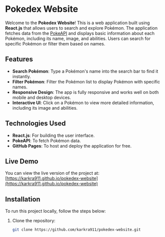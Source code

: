 # Pokedex Website

Welcome to the **Pokedex Website**! This is a web application built using **React.js** that allows users to search and explore Pokémon. The application fetches data from the [PokeAPI](https://pokeapi.co/) and displays basic information about each Pokémon, including its name, image, and abilities. Users can search for specific Pokémon or filter them based on names.

## Features

- **Search Pokémon**: Type a Pokémon's name into the search bar to find it instantly.
- **Filter Pokémon**: Filter the Pokémon list to display Pokémon with specific names.
- **Responsive Design**: The app is fully responsive and works well on both mobile and desktop devices.
- **Interactive UI**: Click on a Pokémon to view more detailed information, including its image and abilities.

## Technologies Used

- **React.js**: For building the user interface.
- **PokeAPI**: To fetch Pokémon data.
- **GitHub Pages**: To host and deploy the application for free.

## Live Demo

You can view the live version of the project at:  
[https://karkra911.github.io/pokedex-website](https://karkra911.github.io/pokedex-website)

## Installation

To run this project locally, follow the steps below:

1. Clone the repository:
   ```bash
   git clone https://github.com/karkra911/pokedex-website.git
